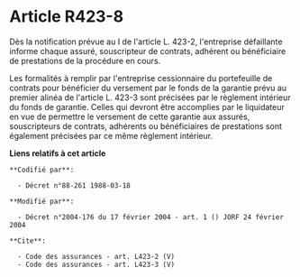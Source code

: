 # Article R423-8

Dès la notification prévue au I de l'article L. 423-2, l'entreprise défaillante informe chaque assuré, souscripteur de
contrats, adhérent ou bénéficiaire de prestations de la procédure en cours. 

Les formalités à remplir par l'entreprise cessionnaire du portefeuille de contrats pour bénéficier du versement par le fonds
de la garantie prévu au premier alinéa de l'article L. 423-3 sont précisées par le règlement intérieur du fonds de garantie.
Celles qui devront être accomplies par le liquidateur en vue de permettre le versement de cette garantie aux assurés,
souscripteurs de contrats, adhérents ou bénéficiaires de prestations sont également précisées par ce même règlement
intérieur.

**Liens relatifs à cet article**

	**Codifié par**:

	  - Décret n°88-261 1988-03-18

	**Modifié par**:

	  - Décret n°2004-176 du 17 février 2004 - art. 1 () JORF 24 février 2004

	**Cite**:

	  - Code des assurances - art. L423-2 (V)
	  - Code des assurances - art. L423-3 (V)
